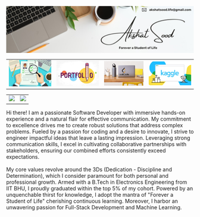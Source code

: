 <table>
    <tr>
        <a href="https://linktr.ee/akshatsood.life">
            <img src="./assets/asood-life-profile-banner.jpg"> 
        </a>
    </tr>
    <tr>
        <td>
            <a href="https://asood-life.github.io/asood-life/RESUME.pdf">
                <img src="./assets/resume-thumbnail.jpg">
            </a>
        </td>
        <td>
            <a href="https://asood-life.github.io/portfolio-website">
                <img src="./assets/portfolio-website-thumbnail.jpg">
            </a>
        </td>
        <td>
            <a href="https://leetcode.com/u/asood_life">
                <img src="./assets/leetcode-thumbnail.jpg">
            </a>
        </td>
        <td>
            <a href="https://www.kaggle.com/akshatsoodlife">
                <img src="./assets/kaggle-thumbnail.jpg">
            </a>
        </td>
    </tr>
</table>

<table>
    <tr>
        <td>
            <img src="https://github-readme-stats.vercel.app/api?username=asood-life&show_icons=true&rank_icon=github&hide_title=true&ring_color=000000&hide=contribs">
        </td>
        <td>
            <img src="https://github-readme-stats.vercel.app/api/top-langs/?username=asood-life&layout=donut&hide_title=true">
        </td>
    </tr>
</table>

<table>
    <tr>
        <div>
            Hi there! I am a passionate Software Developer with immersive hands-on experience and a natural flair for effective communication. My commitment to excellence drives me to create robust solutions that address complex problems. Fueled by a passion for coding and a desire to innovate, I strive to engineer impactful ideas that leave a lasting impression. Leveraging strong communication skills, I excel in cultivating collaborative partnerships with stakeholders, ensuring our combined efforts consistently exceed expectations.
            <br><br>
            My core values revolve around the 3Ds (Dedication - Discipline and Determination), which I consider paramount for both personal and professional growth. Armed with a B.Tech in Electronics Engineering from IIT BHU, I proudly graduated within the top 5% of my cohort. Powered by an unquenchable thirst for knowledge, I adopt the mantra of "Forever a Student of Life" cherishing continuous learning. Moreover, I harbor an unwavering passion for Full-Stack Development and Machine Learning.
        </div>
    </tr>
</table>
